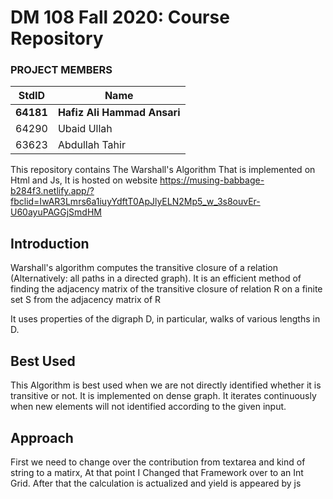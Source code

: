 # DM 108 Fall 2020: Course Repository #

### PROJECT MEMBERS ###
StdID | Name
------------ | -------------
**64181** | **Hafiz Ali Hammad Ansari** <!--this is the group leader in bold-->
64290 | Ubaid Ullah
63623 | Abdullah Tahir

This repository contains The Warshall's Algorithm That is implemented on Html and Js, It is hosted on website https://musing-babbage-b284f3.netlify.app/?fbclid=IwAR3Lmrs6a1iuyYdftT0ApJlyELN2Mp5_w_3s8ouvEr-U60ayuPAGGjSmdHM

## Introduction ##

Warshall's algorithm computes the transitive closure of a relation (Alternatively: all paths in a directed graph). It is an efficient method of finding the adjacency matrix of the transitive closure of relation R on a finite set S from the adjacency matrix of R

It uses properties of the digraph D, in particular, walks of various lengths in D.

## Best Used ##
This Algorithm is best used when we are not directly identified whether it is transitive or not. It is implemented on dense graph. It iterates continuously when new elements will not identified according to the given input.

## Approach ##
First we need to change over the contribution from textarea and kind of string to a matirx, At that point I Changed that Framework over to an Int Grid. 
After that the calculation is actualized and yield is appeared by js
